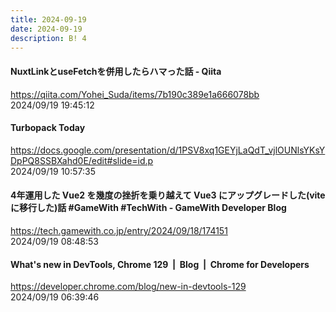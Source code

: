 ```yaml
---
title: 2024-09-19
date: 2024-09-19
description: B! 4
---
```


#### NuxtLinkとuseFetchを併用したらハマった話 - Qiita
https://qiita.com/Yohei_Suda/items/7b190c389e1a666078bb<br>
2024/09/19 19:45:12<br>


#### Turbopack Today
https://docs.google.com/presentation/d/1PSV8xq1GEYjLaQdT_vjlOUNlsYKsYDpPQ8SSBXahd0E/edit#slide=id.p<br>
2024/09/19 10:57:35<br>


#### 4年運用した Vue2 を幾度の挫折を乗り越えて Vue3 にアップグレードした(vite に移行した)話 #GameWith #TechWith - GameWith Developer Blog
https://tech.gamewith.co.jp/entry/2024/09/18/174151<br>
2024/09/19 08:48:53<br>


#### What's new in DevTools, Chrome 129  |  Blog  |  Chrome for Developers
https://developer.chrome.com/blog/new-in-devtools-129<br>
2024/09/19 06:39:46<br>



